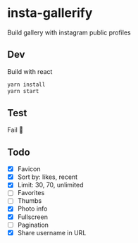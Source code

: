 # insta-gallerify

Build gallery with instagram public profiles

## Dev

Build with react

```bash
yarn install
yarn start
```

## Test

Fail :see_no_evil:

## Todo

- [x] Favicon
- [x] Sort by: likes, recent
- [x] Limit: 30, 70, unlimited
- [ ] Favorites
- [ ] Thumbs
- [x] Photo info
- [x] Fullscreen
- [ ] Pagination
- [x] Share username in URL
